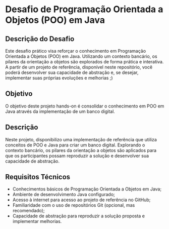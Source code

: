 # Desafio de Programação Orientada a Objetos (POO) em Java

## Descrição do Desafio
Este desafio prático visa reforçar o conhecimento em Programação Orientada a Objetos (POO) em Java. Utilizando um contexto bancário, os pilares da orientação a objetos são explorados de forma prática e interativa. A partir de um projeto de referência, disponível neste repositório, você poderá desenvolver sua capacidade de abstração e, se desejar, implementar suas próprias evoluções e melhorias ;)

## Objetivo
O objetivo deste projeto hands-on é consolidar o conhecimento em POO em Java através da implementação de um banco digital.

## Descrição
Neste projeto, disponibilizo uma implementação de referência que utiliza conceitos de POO e Java para criar um banco digital. Explorando o contexto bancário, os pilares da orientação a objetos são aplicados para que os participantes possam reproduzir a solução e desenvolver sua capacidade de abstração.

## Requisitos Técnicos
- Conhecimentos básicos de Programação Orientada a Objetos em Java;
- Ambiente de desenvolvimento Java configurado;
- Acesso à internet para acesso ao projeto de referência no GitHub;
- Familiaridade com o uso de repositórios Git (opcional, mas recomendado);
- Capacidade de abstração para reproduzir a solução proposta e implementar melhorias.

